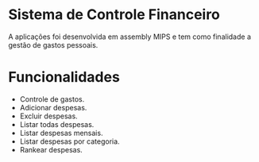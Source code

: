 # Sistema de Controle Financeiro

A aplicações foi desenvolvida em assembly MIPS e tem como finalidade a gestão de gastos pessoais.

# Funcionalidades

- Controle de gastos.
- Adicionar despesas.
- Excluir despesas.
- Listar todas despesas.
- Listar despesas mensais.
- Listar despesas por categoria.
- Rankear despesas.
